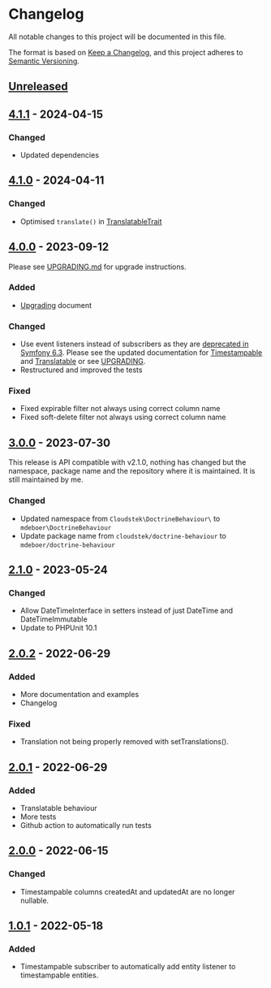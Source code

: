 # Changelog

All notable changes to this project will be documented in this file.

The format is based on [Keep a Changelog](https://keepachangelog.com/en/1.0.0/),
and this project adheres to [Semantic Versioning](https://semver.org/spec/v2.0.0.html).

## [Unreleased]

## [4.1.1] - 2024-04-15

### Changed

- Updated dependencies

## [4.1.0] - 2024-04-11

### Changed

- Optimised `translate()` in [TranslatableTrait](src/TranslatableTrait.php)

## [4.0.0] - 2023-09-12

Please see [UPGRADING.md](UPGRADING.md) for upgrade instructions.

### Added

- [Upgrading](UPGRADING.md) document

### Changed

- Use event listeners instead of subscribers as they
  are [deprecated in Symfony 6.3](https://symfony.com/doc/current/doctrine/events.html#doctrine-lifecycle-listeners).
  Please see the updated documentation for [Timestampable](docs/Timestampable.md)
  and [Translatable](docs/Translatable.md) or see [UPGRADING](UPGRADING.md).
- Restructured and improved the tests

### Fixed

- Fixed expirable filter not always using correct column name
- Fixed soft-delete filter not always using correct column name

## [3.0.0] - 2023-07-30

This release is API compatible with v2.1.0, nothing has changed but the namespace, package name and the repository
where it is maintained. It is still maintained by me.

### Changed

- Updated namespace from `Cloudstek\DoctrineBehaviour\` to `mdeboer\DoctrineBehaviour`
- Update package name from `cloudstek/doctrine-behaviour` to `mdeboer/doctrine-behaviour`

## [2.1.0] - 2023-05-24

### Changed

- Allow DateTimeInterface in setters instead of just DateTime and DateTimeImmutable
- Update to PHPUnit 10.1

## [2.0.2] - 2022-06-29

### Added

- More documentation and examples
- Changelog

### Fixed

- Translation not being properly removed with setTranslations().

## [2.0.1] - 2022-06-29

### Added

- Translatable behaviour
- More tests
- Github action to automatically run tests

## [2.0.0] - 2022-06-15

### Changed

- Timestampable columns createdAt and updatedAt are no longer nullable.

## [1.0.1] - 2022-05-18

### Added

- Timestampable subscriber to automatically add entity listener to timestampable entities.

[Unreleased]: https://github.com/mdeboer/doctrine-behaviour/compare/v4.1.1...develop

[4.1.1]: https://github.com/mdeboer/doctrine-behaviour/compare/v4.1.0...v4.1.1

[4.1.0]: https://github.com/mdeboer/doctrine-behaviour/compare/v4.0.0...v4.1.0

[4.0.0]: https://github.com/mdeboer/doctrine-behaviour/compare/v3.0.0...v4.0.0

[3.0.0]: https://github.com/mdeboer/doctrine-behaviour/compare/v2.1.0...v3.0.0

[2.1.0]: https://github.com/Cloudstek/doctrine-behaviour/compare/v2.0.2...v2.1.0

[2.0.2]: https://github.com/Cloudstek/doctrine-behaviour/compare/v2.0.1...v2.0.2

[2.0.1]: https://github.com/Cloudstek/doctrine-behaviour/compare/v2.0.0...v2.0.1

[2.0.0]: https://github.com/Cloudstek/doctrine-behaviour/compare/v1.0.1...v2.0.0

[1.0.1]: https://github.com/Cloudstek/doctrine-behaviour/compare/v1.0.0...v1.0.1

[1.0.0]: https://github.com/Cloudstek/doctrine-behaviour/releases/tag/v1.0.0
